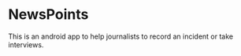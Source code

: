 NewsPoints
==========

This is an android app to help journalists to record an incident or take interviews. 
